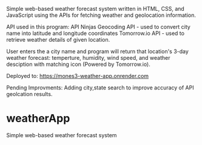 
Simple web-based weather forecast system written in HTML, CSS, and JavaScript using the APIs for fetching weather and geolocation information.

API used in this program:
API Ninjas Geocoding API - used to convert city name into latitude and longitude coordinates
Tomorrow.io API - used to retrieve weather details of given location.

User enters the a city name and program will return that location's 3-day weather forecast: temperture, humidity, wind speed, and weather desciption with matching icon (Powered by Tomorrow.io).

Deployed to: https://mones3-weather-app.onrender.com

Pending Improvments: 
Adding city,state search to improve accuracy of API geolcation results.







# weatherApp
Simple web-based weather forecast system 

